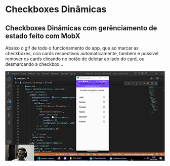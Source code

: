 # Checkboxes Dinâmicas
## Checkboxes Dinâmicas com gerênciamento de estado feito com MobX

Abaixo o gif de todo o funcionamento do app, que ao marcar as checkboxes, cria cards respectivos automaticamente, também é possível remover os cards clicando no botão de deletar ao lado do card, ou desmarcando a checkbox...


![](https://github.com/renatodacostanunes/checkboxdinamicas/blob/master/checkboxgif.gif)
